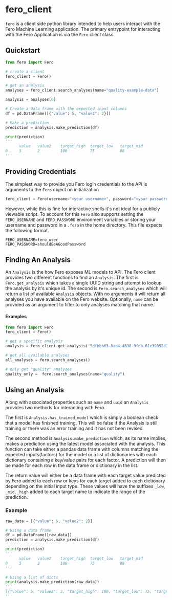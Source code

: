 # fero_client

`fero` is a client side python library intended to help users interact with the Fero Machine Learning application. The primary entrypoint for interacting with the Fero Application is via the `Fero` client class

## Quickstart

```python
from fero import Fero

# create a client
fero_client = Fero()

# get an analysis
analyses = fero_client.search_analyses(name="quality-example-data")

analysis = analyses[0]

# Create a data frame with the expected input columns
df = pd.DataFrame([{"value": 5, "value2": 2}])

# Make a prediction
prediction = analysis.make_prediction(df)

print(prediction)
'''
      value	  value2	target_high	 target_low	  target_mid
0	  5	      2	        100	         75	          88
'''
```

## Providing Credentials

The simplest way to provide you Fero login credentials to the API is arguments to the `Fero` object on initialization

```python
fero_client = Fero(username="<your username>", password="<your password>")
```

However, while this is fine for interactive shells it's not ideal for a publicly viewable script. To account for this `Fero` also supports setting the `FERO_USERNAME` and `FERO_PASSWORD` environment variables or storing your username and password in a `.fero` in the home directory. This file expects the following format.

```
FERO_USERNAME=fero_user
FERO_PASSWORD=shouldBeAGoodPassword
```

## Finding An Analysis

An `Analysis` is the how Fero exposes ML models to API. The Fero client provides two different functions to find an `Analysis`. The first is `Fero.get_analysis` which takes a single UUID string and attempt to lookup the analysis by it's unique id. The second is `Fero.search_analyses` which will return a list of available `Analysis` objects. With no arguments it will return all analyses you have available on the Fero website. Optionally, `name` can be provided as an argument to filter to only analyses matching that name.

#### Examples

```python
from fero import Fero
fero_client = Fero()

# get a specific analysis
analysis = fero_client.get_analysis('5dfbbb63-8ad4-4638-9fdb-61e39952d3cf')

# get all available analyses
all_analyses = fero.search_analyses()

# only get "quality" analyses
quality_only =  fero.search_analyses(name="quality")
```

## Using an Analysis

Along with associated properties such as `name` and `uuid` an `Analysis` provides two methods for interacting with Fero.

The first is `Analysis.has_trained_model` which is simply a boolean check that a model has finished training. This will be false if the Analysis is still training or there was an error training and it has not been revised.

The second method is `Analysis.make_prediction` which, as its name implies, makes a prediction using the latest model associated with the analysis. This function can take either a pandas data frame with columns matching the expected inputs(factors) for the model or a list of dictionaries with each dictionary containing a key/value pairs for each factor. A prediction will then be made for each row in the data frame or dictionary in the list.

The return value will either be a data frame with each target value predicted by Fero added to each row or keys for each target added to each dictionary depending on the initial input type. These values will have the suffixes `_low`, `_mid`, `_high` added to each target name to indicate the range of the prediction.

### Example

```python
raw_data = [{"value": 5, "value2": 2}]

# Using a data frame
df = pd.DataFrame([raw_data])
prediction = analysis.make_prediction(df)

print(prediction)
'''
      value	  value2	target_high	 target_low	  target_mid
0	  5	      2	        100	         75	          88
'''

# Using a list of dicts
print(analysis.make_prediction(raw_data))
'''
[{"value": 5, "value2": 2, "target_high": 100, "target_low": 75, "target_mid": 88}]
'''
```
